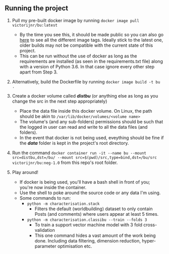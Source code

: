 ## Running the project
1. Pull my pre-built docker image by running `docker image pull victorijnr/bu:latest`
   + By the time you see this, it should be made public so you can also go [here](https://cloud.docker.com/repository/docker/victorijnr/bu/tags) to see all the different image tags. Ideally stick to the latest one, older builds may not be compatible with the current state of this project.
   + This can be run without the use of docker as long as the requirements are installed (as seen in the requirements.txt file) along with a version of Python 3.6. In that case ignore every other step apart from Step 3.
2. Alternatively, build the Dockerfile by running `docker image build -t bu .`
3. Create a docker volume called **_distbu_** (or anything else as long as you change the src in the next step appropriately)
   + Place the data file inside this docker volume. On Linux, the path should be akin to `/var/lib/docker/volumes/<volume name>`
   + The volume's (and any sub-folders) permissions should be such that the logged in user can read and write to all the data files (and folders). 
   + In the event that docker is not being used, eveything should be fine if the **_data_** folder is kept in the project's root directory.

4. Run the command `docker container run -it --name bu --mount src=distbu,dst=/bu/ --mount src=$(pwd)/src,type=bind,dst=/bu/src victorijnr/bu:neg-1.0` from this repo's root folder.
5.  Play around!
    + If docker is being used, you'll have a bash shell in front of you; you're now inside the container. 
    + Use the shell to poke around the source code or any data I'm using. 
    + Some commands to run:
      + `python -m characterisation.stack`
        + Filters the default (worldbuilding) dataset to only contain Posts (and comments) where users appear at least 5 times.
      + `python -m characterisation.classibu --train --folds 3`
        + To train a support vector machine model with 3 fold cross-validation
        + This one command hides a vast amount of the work being done. Including data filtering, dimension reduction, hyper-parameter optimisation etc.


